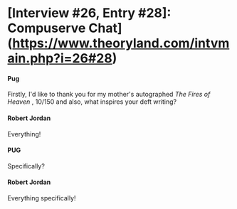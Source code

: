 # [Interview #26, Entry #28]: Compuserve Chat](https://www.theoryland.com/intvmain.php?i=26#28)

#### Pug

Firstly, I'd like to thank you for my mother's autographed
*The Fires of Heaven*
, 10/150 and also, what inspires your deft writing?

#### Robert Jordan

Everything!

#### PUG

Specifically?

#### Robert Jordan

Everything specifically!

